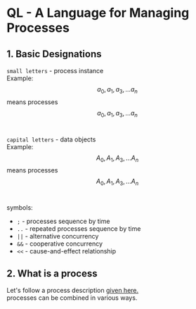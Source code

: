 # QL - A Language for Managing Processes

## 1. Basic Designations
`small letters` - process instance<br/>
Example: 
$$a_0, a_1, a_3, ... a_n$$ means processes $$a_0, a_1, a_3, ... a_n$$<br/>

`capital letters` - data objects<br/>
Example: $$A_0, A_1, A_3, ... A_n$$ means processes $$A_0, A_1, A_3, ... A_n$$<br/>

symbols:<br/>
- `;` - processes sequence by time
- `..` - repeated processes sequence by time
- `||` - alternative concurrency
- `&&` - cooperative concurrency
- `<<` - cause-and-effect relationship

## 2. What is a process
Let's follow a process description <a href="https://en.wikipedia.org/wiki/Process">given here.</a><br/>
processes can be combined in various ways. 
